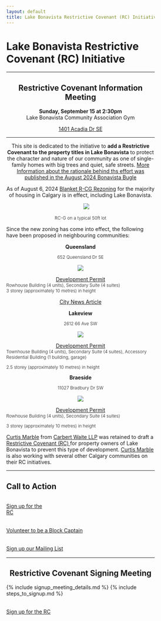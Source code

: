 ```yaml
---
layout: default
title: Lake Bonavista Restrictive Covenant (RC) Initiative
---
```



<html>
<head>
<meta name="viewport" content="width=device-width, initial-scale=1">
<style>
* {
  box-sizing: border-box;
}

/* Create two equal columns that floats next to each other */
.column {
  float: left;
  width: 50%;
  padding: 10px;
}

/* Clear floats after the columns */
.row:after {
  content: "";
  display: table;
  clear: both;
}

img {
	width: 90%;
}

.column p {
	text-align: center;
}

h1 {
  text-align: center;
}


blockquote {
  background-color: #FFFF00;
}

</style>
</head>
</html>


# Lake Bonavista Restrictive Covenant (RC) Initiative

---

<h2 align="center" id="meeting">Restrictive Covenant Information Meeting</h2>

<p align="center" style="margin:0;padding-left: 0;"><b>Sunday, September 15 at 2:30pm</b> </p>
<p align="center" style="margin:0;padding-left: 0;">Lake Bonavista Community Association Gym</p>
<p align="center" style="padding-left: 0;"><a href="https://maps.app.goo.gl/WCCgQA6R6j8BrGVT8">1401 Acadia Dr SE</a></p>

---


<p align="center">
This site is dedicated to the initiative to <b>add a Restrictive Covenant to the property titles in Lake Bonavista</b> to protect the character and nature of our community as one of single-family homes with big trees and quiet, safe streets. <a href="../essay">More Information about the rationale behind ths effort was published in the August 2024 Bonavista Bugle</a>
</p>


<p align="center">
  As of August 6, 2024
    <a href="https://www.calgary.ca/content/dam/www/pda/pd/publishingimages/current-projects/R-CG-residential-grade-oriented.pdf"> Blanket R-CG Rezoning</a> for the majority of housing in Calgary is in effect, including Lake Bonavista.
</p>

<div style="text-align: center;margin-top: 0.5rem;margin-bottom: 1rem; padding-left: 2rem;">
    <a href="https://www.calgary.ca/content/dam/www/pda/pd/publishingimages/current-projects/R-CG-residential-grade-oriented.pdf"><img style="max-width: 100%;" src="../img/50ft.png "></a>
</div>
<p align="center" style="padding-left: 0;font-size: .75rem;font-weight: 300;">RC-G on a typical 50ft lot</p>

Since the new zoning has come into effect, the following have been proposed in neighbouring communities:

<div class="container">
  <div class="row">
    <div class="col-sm">
      <p align="center" style="margin:0;padding-left: 0;"><b>Queensland</b></p>
        <p align="center" style="padding-left: 0;font-size: .75rem;font-weight: 300;">652 Queensland Dr SE</p>
      <p align="center"><a href="https://dmap.calgary.ca/?p=DP2024-04842"><img style="max-width: 100%;" src="../img/Queensland2.png "></a></p>
      <p align="center" style="margin:0;padding-left: 0;"><a href="https://dmap.calgary.ca/?p=DP2024-04842">Development Permit</a></p>
      <p style="margin:0;padding-left: 0;font-size: .75rem;font-weight: 300;">Rowhouse Building (4 units), Secondary Suite (4 suites)</p>
      <p style="margin:0;padding-left: 0;font-size: .75rem;font-weight: 300;">3 storey (approximately 10 metres) in height</p>
      <p align="center" style="padding-left: 0;"><a href="https://calgary.citynews.ca/2024/08/16/calgary-queensland-concerns-proposed-development/">City News Article</a></p>
    </div>
    <div class="col-sm">
      <p align="center" style="margin:0;padding-left: 0;"><b>Lakeview</b></p>
      <p align="center" style="padding-left: 0;font-size: .75rem;font-weight: 300;">2612 66 Ave SW</p>
      <p align="center"><a href="https://dmap.calgary.ca/?p=DP2024-05408"><img style="max-width: 100%;" src="../img/Lakeview.png "></a></p>
      <p align="center" style="margin:0;padding-left: 0;"><a href="https://dmap.calgary.ca/?p=DP2024-05408">Development Permit</a></p>
      <p style="margin:0;padding-left: 0;font-size: .75rem;font-weight: 300;">Townhouse Building (4 units), Secondary Suite (4 suites), Accessory Residential Building (1 building, garage)</p>
      <p style="padding-left: 0;font-size: .75rem;font-weight: 300;">2.5 storey (approximately 10 metres) in height</p>
    </div>
    <div class="col-sm">
      <p align="center" style="margin:0;padding-left: 0;"><b>Braeside</b></p>
      <p align="center" style="padding-left: 0;font-size: .75rem;font-weight: 300;">11027 Bradbury Dr SW</p>
      <p align="center"><a href="https://dmap.calgary.ca/?p=DP2024-05289"><img style="max-width: 100%;" src="../img/Braeside.png "></a></p>
      <p align="center" style="margin:0;padding-left: 0;"><a href="https://dmap.calgary.ca/?p=DP2024-05289">Development Permit</a></p>
      <p style="margin:0;padding-left: 0;font-size: .75rem;font-weight: 300;">Rowhouse Building (4 units), Secondary Suite (4 suites)</p>
      <p style="padding-left: 0;font-size: .75rem;font-weight: 300;">3 storey (approximately 10 metres) in height</p>
    </div>
  </div>
</div>

[Curtis Marble](https://carbertwaite.com/calgary-lawyers/curtis-marble/) from [Carbert Waite LLP](https://carbertwaite.com/) was retained to draft a [Restrictive Covenant (RC) ](../docs/RCJune102024-FINAL.pdf)for property owners of Lake Bonavista to prevent this type of development. [Curtis Marble](https://carbertwaite.com/calgary-lawyers/curtis-marble/) is also working with several other Calgary communities on their RC initiatives. 

---
## Call to Action

<div class="container">
  <div class="row">
    <div class="col-sm">
      <div class="col-md text-center" style="margin-bottom: 1rem;margin-top: 2rem;">
        <a class="button" href="../signup">Sign up for the<br>RC</a>
      </div>
    </div>
    <div class="col-sm">
      <div class="col-md text-center" style="margin-bottom: 1rem;margin-top: 2rem;">
        <a class="button" href="../block">Volunteer to be a Block Captain</a>
      </div>
    </div>
    <div class="col-sm">
      <div class="col-md text-center" style="margin-bottom: 1rem;margin-top: 2rem;">
        <a class="button" href="../mailinglist">Sign up our Mailing List</a>
      </div>
    </div>
  </div>
</div>

---

<h2 align="center" id="meeting">Restrictive Covenant Signing Meeting</h2>
{% include signup_meeting_details.md %}
{% include steps_to_signup.md %}

<div class="col-md text-center" style="margin-bottom: 1rem;margin-top: 2rem;">
    <a class="button" href="../signup">Sign up for the RC</a>
</div>





